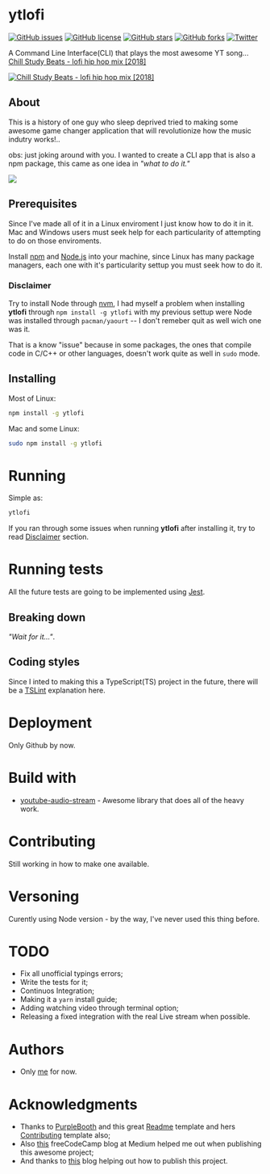 # ytlofi
[![GitHub issues](https://img.shields.io/github/issues/Fazendaaa/ytlofi.svg?style=flat-square)](https://github.com/Fazendaaa/ytlofi/issues)
[![GitHub license](https://img.shields.io/github/license/Fazendaaa/ytlofi.svg?style=flat-square)](https://github.com/Fazendaaa/ytlofi/blob/master/LICENSE)
[![GitHub stars](https://img.shields.io/github/stars/Fazendaaa/ytlofi.svg?style=flat-square)](https://github.com/Fazendaaa/ytlofi/stargazers)
[![GitHub forks](https://img.shields.io/github/forks/Fazendaaa/ytlofi.svg?style=flat-square)](https://github.com/Fazendaaa/ytlofi/network)
[![Twitter](https://img.shields.io/twitter/url/https/github.com/Fazendaaa/ytlofi.svg?style=flat-square)](https://twitter.com/intent/tweet?text=Wow:&url=https%3A%2F%2Fgithub.com%2FFazendaaa%2Fytlofi)

A Command Line Interface(CLI) that plays the most awesome YT song... [Chill Study Beats - lofi hip hop mix [2018]](https://youtu.be/-FlxM_0S2lA)

[![Chill Study Beats - lofi hip hop mix [2018]](https://img.youtube.com/vi/-FlxM_0S2lA/0.jpg)](https://youtu.be/-FlxM_0S2lA)
## About
This is a history of one guy who sleep deprived tried to making some awesome game changer application that will revolutionize how the music indutry works!..

obs: just joking around with you. I wanted to create a CLI app that is also a npm package, this came as one idea in _"what to do it."_

[![](https://media.giphy.com/media/npCGl3hwSTOESwaveL/giphy.gif)](https://www.npmjs.com/package/ytlofi)
## Prerequisites
Since I've made all of it in a Linux enviroment I just know how to do it in it. Mac and Windows users must seek help for each particularity of attempting to do on those enviroments.

Install [npm](https://www.npmjs.com/) and [Node.js](https://nodejs.org/en/) into your machine, since Linux has many package managers, each one with it's particularity settup you must seek how to do it.

### Disclaimer
Try to install Node through [nvm](https://github.com/creationix/nvm), I had myself a problem when installing **ytlofi** through ```npm install -g ytlofi``` with my previous settup were Node was installed through ```pacman/yaourt``` -- I don't remeber quit as well wich one was it.

That is a know "issue" because in some packages, the ones that compile code in C/C++ or other languages, doesn't work quite as well in ```sudo``` mode.
## Installing
Most of Linux:
```bash
npm install -g ytlofi
```
Mac and some Linux:
```bash
sudo npm install -g ytlofi
```
# Running
Simple as:
```bash
ytlofi
```
If you ran through some issues when running **ytlofi** after installing it, try to read [Disclaimer](https://github.com/Fazendaaa/ytlofi#disclaimer) section.
# Running tests
All the future tests are going to be implemented using [Jest](https://facebook.github.io/jest/).
## Breaking down
_"Wait for it..."_.
## Coding styles
Since I inted to making this a TypeScript(TS) project in the future, there will be a [TSLint](https://palantir.github.io/tslint/) explanation here.
# Deployment
Only Github by now.
# Build with
* [youtube-audio-stream](https://github.com/JamesKyburz/youtube-audio-stream) - Awesome library that does all of the heavy work.
# Contributing
Still working in how to make one available.
# Versoning
Curently using Node version - by the way, I've never used this thing before.
# TODO
* Fix all unofficial typings errors;
* Write the tests for it;
* Continuos Integration;
* Making it a ```yarn``` install guide;
* Adding watching video through terminal option;
* Releasing a fixed integration with the real Live stream when possible.
# Authors
* Only [me](https://github.com/Fazendaaa) for now.
# Acknowledgments
* Thanks to [PurpleBooth](https://gist.github.com/PurpleBooth) and this great [Readme](https://gist.github.com/PurpleBooth/109311bb0361f32d87a2) template and hers [Contributing](https://gist.github.com/PurpleBooth/b24679402957c63ec426) template also;
* Also [this](https://medium.freecodecamp.org/writing-command-line-applications-in-nodejs-2cf8327eee2) freeCodeCamp blog at Medium helped me out when publishing this awesome project;
* And thanks to [this](https://javascriptplayground.com/node-command-line-tool/) blog helping out how to publish this project.
